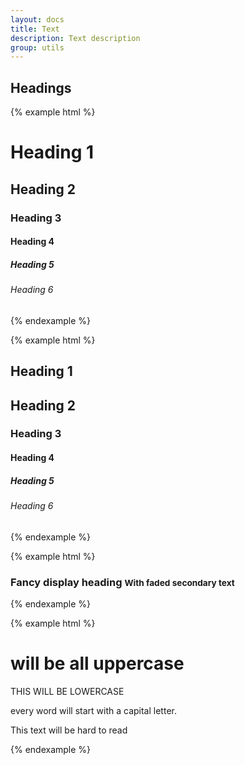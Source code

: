 ```yaml
---
layout: docs
title: Text
description: Text description
group: utils
---
```


## Headings ##

{% example html %}
<h1 class="env-text">Heading 1</h1>

<h2 class="env-text">Heading 2</h2>

<h3 class="env-text">Heading 3</h3>

<h4 class="env-text">Heading 4</h4>

<h5 class="env-text">Heading 5</h5>

<h6 class="env-text">Heading 6</h6>
{% endexample %}

{% example html %}
<section class="env-text">

<h1>Heading 1</h1>

<h2>Heading 2</h2>

<h3>Heading 3</h3>

<h4>Heading 4</h4>

<h5>Heading 5</h5>

<h6>Heading 6</h6>

</section>
{% endexample %}

{% example html %}
<h3 class="env-text">Fancy display heading <small class="env-text--muted">With faded secondary text</small></h3>
{% endexample %}

{% example html %}

<h1 class="env-text--uppercase">will be all uppercase</h1>

<p class="env-text--lowercase">THIS WILL BE LOWERCASE</p>

<p class="env-text--capitalize">every word will start with a capital letter.</p>

<p class="env-text--strike">This text will be hard to read</p>

{% endexample %}
